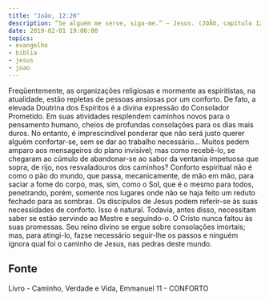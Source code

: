```yaml
---
title: "João, 12:26"
description: “Se alguém me serve, siga-me.” — Jesus. (JOÃO, capítulo 12,versículo 26.)
date: 2019-02-01 19:00:00
topics: 
- evangelho
- biblia
- jesus
- joao
---
```


Freqüentemente, as organizações religiosas e mormente as espiritistas, na
atualidade, estão repletas de pessoas ansiosas por um conforto.
De fato, a elevada Doutrina dos Espíritos é a divina expressão do
Consolador Prometido. Em suas atividades resplendem caminhos novos para o
pensamento humano, cheios de profundas consolações para os dias mais
duros.
No entanto, é imprescindível ponderar que não será justo querer alguém
confortar-se, sem se dar ao trabalho necessário...
Muitos pedem amparo aos mensageiros do plano invisível; mas como
recebê-lo, se chegaram ao cúmulo de abandonar-se ao sabor da ventania
impetuosa que sopra, de rijo, nos resvaladouros dos caminhos?
Conforto espiritual não é como o pão do mundo, que passa,
mecanicamente, de mão em mão, para saciar a fome do corpo, mas, sim, como
o Sol, que é o mesmo para todos, penetrando, porém, somente nos lugares
onde não se haja feito um reduto fechado para as sombras.
Os discípulos de Jesus podem referir-se às suas necessidades de
conforto. Isso é natural. Todavia, antes disso, necessitam saber se estão
servindo ao Mestre e seguindo-o. O Cristo nunca faltou às suas promessas.
Seu reino divino se ergue sobre consolações imortais; mas, para atingi-lo, fazse necessário seguir-lhe os passos e ninguém ignora qual foi o caminho de
Jesus, nas pedras deste mundo.




## Fonte
Livro - Caminho, Verdade e Vida, Emmanuel
11 -  CONFORTO
